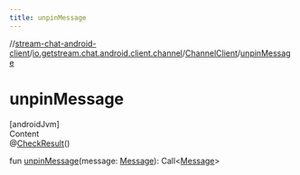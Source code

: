 ```yaml
---
title: unpinMessage
---
```

//[stream-chat-android-client](../../../index.md)/[io.getstream.chat.android.client.channel](../index.md)/[ChannelClient](index.md)/[unpinMessage](unpinMessage.md)



# unpinMessage  
[androidJvm]  
Content  
@[CheckResult](https://developer.android.com/reference/kotlin/androidx/annotation/CheckResult.html)()  
  
fun [unpinMessage](unpinMessage.md)(message: [Message](../../io.getstream.chat.android.client.models/Message/index.md)): Call&lt;[Message](../../io.getstream.chat.android.client.models/Message/index.md)&gt;  



